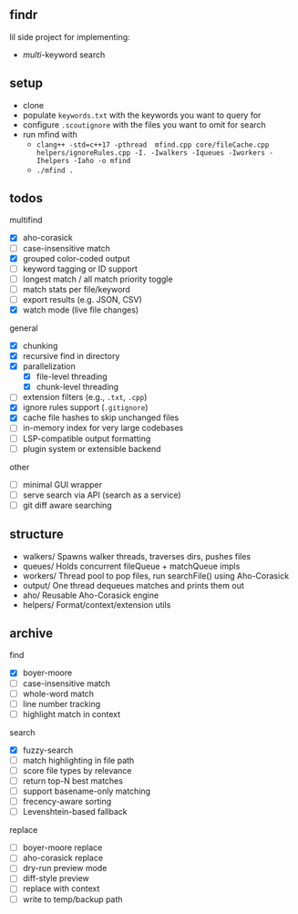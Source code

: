 ## findr

lil side project for implementing:
- *multi*-keyword search

## setup

- clone
- populate `keywords.txt` with the keywords you want to query for
- configure `.scoutignore` with the files you want to omit for search
- run mfind with
    - `clang++ -std=c++17 -pthread  mfind.cpp core/fileCache.cpp helpers/ignoreRules.cpp -I. -Iwalkers -Iqueues -Iworkers -Ihelpers -Iaho -o mfind`
    - `./mfind .`

## todos

multifind
- [X] aho-corasick
- [ ] case-insensitive match
- [X] grouped color-coded output
- [ ] keyword tagging or ID support
- [ ] longest match / all match priority toggle
- [ ] match stats per file/keyword
- [ ] export results (e.g. JSON, CSV)
- [X] watch mode (live file changes)

general
- [X] chunking
- [X] recursive find in directory
- [X] parallelization
    - [X] file-level threading
    - [X] chunk-level threading
- [ ] extension filters (e.g., `.txt`, `.cpp`)
- [X] ignore rules support (`.gitignore`)
- [X] cache file hashes to skip unchanged files
- [ ] in-memory index for very large codebases
- [ ] LSP-compatible output formatting
- [ ] plugin system or extensible backend

other
- [ ] minimal GUI wrapper
- [ ] serve search via API (search as a service)
- [ ] git diff aware searching

## structure

- walkers/      Spawns walker threads, traverses dirs, pushes files
- queues/	    Holds concurrent fileQueue + matchQueue impls
- workers/	    Thread pool to pop files, run searchFile() using Aho-Corasick
- output/	    One thread dequeues matches and prints them out
- aho/    	    Reusable Aho-Corasick engine
- helpers/	    Format/context/extension utils

## archive

find
- [X] boyer-moore
- [ ] case-insensitive match
- [ ] whole-word match
- [ ] line number tracking
- [ ] highlight match in context

search
- [X] fuzzy-search
- [ ] match highlighting in file path
- [ ] score file types by relevance
- [ ] return top-N best matches
- [ ] support basename-only matching
- [ ] frecency-aware sorting
- [ ] Levenshtein-based fallback

replace
- [ ] boyer-moore replace
- [ ] aho-corasick replace
- [ ] dry-run preview mode
- [ ] diff-style preview
- [ ] replace with context
- [ ] write to temp/backup path
